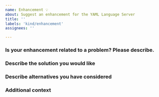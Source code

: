 ```yaml
---
name: Enhancement 💡
about: Suggest an enhancement for the YAML Language Server
title: ''
labels: 'kind/enhancement'
assignees: ''

---
```

### Is your enhancement related to a problem? Please describe.
<!-- A clear and concise description of what the problem is. Ex. I am always frustrated when [...] -->

### Describe the solution you would like
<!-- A clear and concise description of what you want to happen. -->

### Describe alternatives you have considered
<!--A clear and concise description of any alternative solutions or features you have considered. -->

### Additional context
<!-- Add any other context or screenshots about the enhancement here. -->
